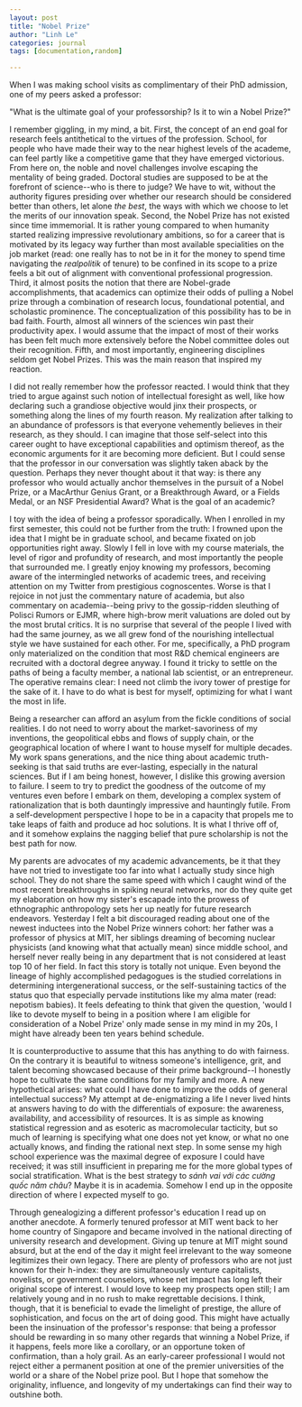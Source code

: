 ```yaml
---
layout: post
title: "Nobel Prize"
author: "Linh Le"
categories: journal
tags: [documentation,random]

---
```

When I was making school visits as complimentary of their PhD admission, one of my peers asked a professor:

"What is the ultimate goal of your professorship? Is it to win a Nobel Prize?"

I remember giggling, in my mind, a bit. First, the concept of an end goal for research feels antithetical to the virtues of the profession. School, for people who have made their way to the near highest levels of the academe, can feel partly like a competitive game that they have emerged victorious. From here on, the noble and novel challenges involve escaping the mentality of being graded. Doctoral studies are supposed to be at the forefront of science--who is there to judge? We have to wit, without the authority figures presiding over whether our research should be considered better than others, let alone <em>the best</em>, the ways with which we choose to let the merits of our innovation speak. Second, the Nobel Prize has not existed since time immemorial. It is rather young compared to when humanity started realizing impressive revolutionary ambitions, so for a career that is motivated by its legacy way further than most available specialities on the job market (read: one really has to not be in it for the money to spend time navigating the <em>realpolitik</em> of tenure) to be confined in its scope to a prize feels a bit out of alignment with conventional professional progression. Third, it almost posits the notion that there are Nobel-grade accomplishments, that academics can optimize their odds of pulling a Nobel prize through a combination of research locus, foundational potential, and scholastic prominence. The conceptualization of this possibility has to be in bad faith. Fourth, almost all winners of the sciences win past their productivity apex. I would assume that the impact of most of their works has been felt much more extensively before the Nobel committee doles out their recognition. Fifth, and most importantly, engineering disciplines seldom get Nobel Prizes. This was the main reason that inspired my reaction.

I did not really remember how the professor reacted. I would think that they tried to argue against such notion of intellectual foresight as well, like how declaring such a grandiose objective would jinx their prospects, or something along the lines of my fourth reason. My realization after talking to an abundance of professors is that everyone vehemently believes in their research, as they should. I can imagine that those self-select into this career ought to have exceptional capabilities and optimism thereof, as the economic arguments for it are becoming more deficient. But I could sense that the professor in our conversation was slightly taken aback by the question. Perhaps they never thought about it that way: is there any professor who would actually anchor themselves in the pursuit of a Nobel Prize, or a MacArthur Genius Grant, or a Breakthrough Award, or a Fields Medal, or an NSF Presidential Award? What is the goal of an academic?

I toy with the idea of being a professor sporadically. When I enrolled in my first semester, this could not be further from the truth: I frowned upon the idea that I might be in graduate school, and became fixated on job opportunities right away. Slowly I fell in love with my course materials, the level of rigor and profundity of research, and most importantly the people that surrounded me. I greatly enjoy knowing my professors, becoming aware of the intermingled networks of academic trees, and receiving attention on my Twitter from prestigious cognoscentes. Worse is that I rejoice in not just the commentary nature of academia, but also commentary on academia--being privy to the gossip-ridden sleuthing of Polisci Rumors or EJMR, where high-brow merit valuations are doled out by the most brutal critics. It is no surprise that several of the people I lived with had the same journey, as we all grew fond of the nourishing intellectual style we have sustained for each other. For me, specifically, a PhD program only materialized on the condition that most R&D chemical engineers are recruited with a doctoral degree anyway. I found it tricky to settle on the paths of being a faculty member, a national lab scientist, or an entrepreneur. The operative remains clear: I need not climb the ivory tower of prestige for the sake of it. I have to do what is best for myself, optimizing for what I want the most in life.

Being a researcher can afford an asylum from the fickle conditions of social realities. I do not need to worry about the market-savoriness of my inventions, the geopolitical ebbs and flows of supply chain, or the geographical location of where I want to house myself for multiple decades. My work spans generations, and the nice thing about academic truth-seeking is that said truths are ever-lasting, especially in the natural sciences. But if I am being honest, however, I dislike this growing aversion to failure. I seem to try to predict the goodness of the outcome of my ventures even before I embark on them, developing a complex system of rationalization that is both dauntingly impressive and hauntingly futile. From a self-development perspective I hope to be in a capacity that propels me to take leaps of faith and produce ad hoc solutions. It is what I thrive off of, and it somehow explains the nagging belief that pure scholarship is not the best path for now.

My parents are advocates of my academic advancements, be it that they have not tried to investigate too far into what I actually study since high school. They do not share the same speed with which I caught wind of the most recent breakthroughs in spiking neural networks, nor do they quite get my elaboration on how my sister's escapade into the prowess of ethnographic anthropology sets her up neatly for future research endeavors. Yesterday I felt a bit discouraged reading about one of the newest inductees into the Nobel Prize winners cohort: her father was a professor of physics at MIT, her siblings dreaming of becoming nuclear physicists (and knowing what that actually mean) since middle school, and herself never really being in any department that is not considered at least top 10 of her field. In fact this story is totally not unique. Even beyond the lineage of highly accomplished pedagogues is the studied correlations in determining intergenerational success, or the self-sustaining tactics of the status quo that especially pervade institutions like my alma mater (read: nepotism babies). It feels defeating to think that given the question, 'would I like to devote myself to being in a position where I am eligible for consideration of a Nobel Prize' only made sense in my mind in my 20s, I might have already been ten years behind schedule.

It is counterproductive to assume that this has anything to do with fairness. On the contrary it is beautiful to witness someone's intelligence, grit, and talent becoming showcased because of their prime background--I honestly hope to cultivate the same conditions for my family and more. A new hypothetical arises: what could I have done to improve the odds of general intellectual success? My attempt at de-enigmatizing a life I never lived hints at answers having to do with the differentials of exposure: the awareness, availability, and accessibility of resources. It is as simple as knowing statistical regression and as esoteric as macromolecular tacticity, but so much of learning is specifying what one does not yet know, or what no one actually knows, and finding the rational next step. In some sense my high school experience was the maximal degree of exposure I could have received; it was still insufficient in preparing me for the more global types of social stratification. What is the best strategy to <em>sánh vai với các cường quốc năm châu</em>? Maybe it is in academia. Somehow I end up in the opposite direction of where I expected myself to go.

Through genealogizing a different professor's education I read up on another anecdote. A formerly tenured professor at MIT went back to her home country of Singapore and became involved in the national directing of university research and development. Giving up tenure at MIT might sound absurd, but at the end of the day it might feel irrelevant to the way someone legitimizes their own legacy. There are plenty of professors who are not just known for their h-index: they are simultaneously venture capitalists, novelists, or government counselors, whose net impact has long left their original scope of interest. I would love to keep my prospects open still; I am relatively young and in no rush to make regrettable decisions. I think, though, that it is beneficial to evade the limelight of prestige, the allure of sophistication, and focus on the art of doing good. This might have actually been the insinuation of the professor's response: that being a professor should be rewarding in so many other regards that winning a Nobel Prize, if it happens, feels more like a corollary, or an opportune token of confirmation, than a holy grail. As an early-career professional I would not reject either a permanent position at one of the premier universities of the world or a share of the Nobel prize pool. But I hope that somehow the originality, influence, and longevity of my undertakings can find their way to outshine both. 